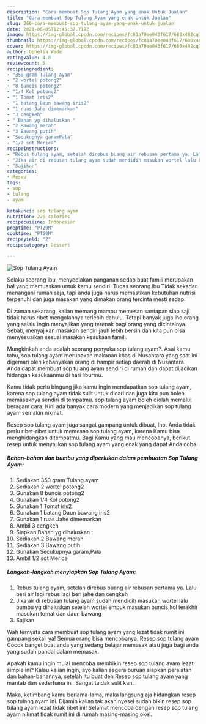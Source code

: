 ```yaml
---
description: "Cara membuat Sop Tulang Ayam yang enak Untuk Jualan"
title: "Cara membuat Sop Tulang Ayam yang enak Untuk Jualan"
slug: 366-cara-membuat-sop-tulang-ayam-yang-enak-untuk-jualan
date: 2021-06-05T12:45:37.717Z
image: https://img-global.cpcdn.com/recipes/fc81a70ee043f617/680x482cq70/sop-tulang-ayam-foto-resep-utama.jpg
thumbnail: https://img-global.cpcdn.com/recipes/fc81a70ee043f617/680x482cq70/sop-tulang-ayam-foto-resep-utama.jpg
cover: https://img-global.cpcdn.com/recipes/fc81a70ee043f617/680x482cq70/sop-tulang-ayam-foto-resep-utama.jpg
author: Ophelia Wade
ratingvalue: 4.8
reviewcount: 5
recipeingredient:
- "350 gram Tulang ayam"
- "2 wortel potong2"
- "8 buncis potong2"
- "1/4 Kol potong2"
- "1 Tomat iris2"
- "1 batang Daun bawang iris2"
- "1 ruas Jahe dimemarkan"
- "3 cengkeh"
- " Bahan yg dihaluskan "
- "2 Bawang merah"
- "3 Bawang putih"
- "Secukupnya garamPala"
- "1/2 sdt Merica"
recipeinstructions:
- "Rebus tulang ayam, setelah direbus buang air rebusan pertama ya. Lalu beri air lagi rebus lagi beri jahe dan cengkeh"
- "Jika air di rebusan tulang ayam sudah mendidih masukan wortel lalu bumbu yg dihaluskan setelah wortel empuk masukan buncis,kol terakhir masukan tomat dan daun bawang"
- "Sajikan"
categories:
- Resep
tags:
- sop
- tulang
- ayam

katakunci: sop tulang ayam 
nutrition: 226 calories
recipecuisine: Indonesian
preptime: "PT29M"
cooktime: "PT50M"
recipeyield: "2"
recipecategory: Dessert

---
```



![Sop Tulang Ayam](https://img-global.cpcdn.com/recipes/fc81a70ee043f617/680x482cq70/sop-tulang-ayam-foto-resep-utama.jpg)

Selaku seorang ibu, menyediakan panganan sedap buat famili merupakan hal yang memuaskan untuk kamu sendiri. Tugas seorang ibu Tidak sekadar menangani rumah saja, tapi anda juga harus memastikan kebutuhan nutrisi terpenuhi dan juga masakan yang dimakan orang tercinta mesti sedap.

Di zaman  sekarang, kalian memang mampu memesan santapan siap saji tidak harus ribet mengolahnya terlebih dahulu. Tetapi banyak juga lho orang yang selalu ingin menyajikan yang terenak bagi orang yang dicintainya. Sebab, menyajikan masakan sendiri jauh lebih bersih dan kita pun bisa menyesuaikan sesuai masakan kesukaan famili. 



Mungkinkah anda adalah seorang penyuka sop tulang ayam?. Asal kamu tahu, sop tulang ayam merupakan makanan khas di Nusantara yang saat ini digemari oleh kebanyakan orang di hampir setiap daerah di Nusantara. Anda dapat membuat sop tulang ayam sendiri di rumah dan dapat dijadikan hidangan kesukaanmu di hari liburmu.

Kamu tidak perlu bingung jika kamu ingin mendapatkan sop tulang ayam, karena sop tulang ayam tidak sulit untuk dicari dan juga kita pun boleh memasaknya sendiri di tempatmu. sop tulang ayam boleh diolah memalui beragam cara. Kini ada banyak cara modern yang menjadikan sop tulang ayam semakin nikmat.

Resep sop tulang ayam juga sangat gampang untuk dibuat, lho. Anda tidak perlu ribet-ribet untuk memesan sop tulang ayam, karena Kamu bisa menghidangkan ditempatmu. Bagi Kamu yang mau mencobanya, berikut resep untuk menyajikan sop tulang ayam yang enak yang dapat Anda coba.

<!--inarticleads1-->

##### Bahan-bahan dan bumbu yang diperlukan dalam pembuatan Sop Tulang Ayam:

1. Sediakan 350 gram Tulang ayam
1. Sediakan 2 wortel potong2
1. Gunakan 8 buncis potong2
1. Gunakan 1/4 Kol potong2
1. Gunakan 1 Tomat iris2
1. Gunakan 1 batang Daun bawang iris2
1. Gunakan 1 ruas Jahe dimemarkan
1. Ambil 3 cengkeh
1. Siapkan  Bahan yg dihaluskan :
1. Sediakan 2 Bawang merah
1. Sediakan 3 Bawang putih
1. Gunakan Secukupnya garam,Pala
1. Ambil 1/2 sdt Merica




<!--inarticleads2-->

##### Langkah-langkah menyiapkan Sop Tulang Ayam:

1. Rebus tulang ayam, setelah direbus buang air rebusan pertama ya. Lalu beri air lagi rebus lagi beri jahe dan cengkeh
1. Jika air di rebusan tulang ayam sudah mendidih masukan wortel lalu bumbu yg dihaluskan setelah wortel empuk masukan buncis,kol terakhir masukan tomat dan daun bawang
1. Sajikan




Wah ternyata cara membuat sop tulang ayam yang lezat tidak rumit ini gampang sekali ya! Semua orang bisa mencobanya. Resep sop tulang ayam Cocok banget buat anda yang sedang belajar memasak atau juga bagi anda yang sudah pandai dalam memasak.

Apakah kamu ingin mulai mencoba membikin resep sop tulang ayam lezat simple ini? Kalau kalian ingin, ayo kalian segera buruan siapkan peralatan dan bahan-bahannya, setelah itu buat deh Resep sop tulang ayam yang mantab dan sederhana ini. Sangat taidak sulit kan. 

Maka, ketimbang kamu berlama-lama, maka langsung aja hidangkan resep sop tulang ayam ini. Dijamin kalian tak akan nyesel sudah bikin resep sop tulang ayam lezat tidak ribet ini! Selamat mencoba dengan resep sop tulang ayam nikmat tidak rumit ini di rumah masing-masing,oke!.

